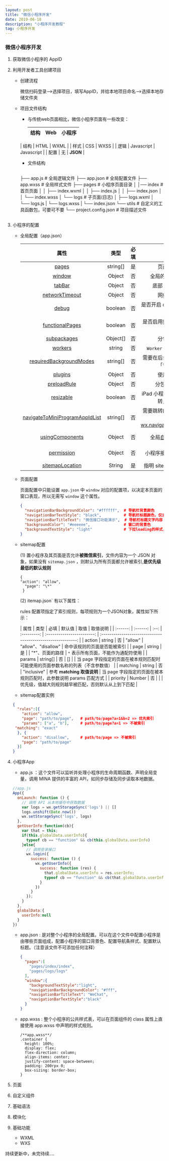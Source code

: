 ```yaml
---
layout: post
title: "微信小程序开发"
date: 2019-06-18
description: "小程序开发教程"
tag: 小程序开发
---
```


### 微信小程序开发

1. 获取微信小程序的 AppID

2. 利用开发者工具创建项目

   *  创建流程

      微信扫码登录——>选择项目，填写AppID，并给本地项目命名——>选择本地存储文件夹

   * 项目文件结构

     * 与传统web页面相比，微信小程序页面有一些改变：
     
       | 结构 |    Web     |   小程序   |
   		| :--: | :--------: | :--------: |
     | 结构 |    HTML    |    WXML    |
       | 样式 |    CSS     |    WXSS    |
       | 逻辑 | Javascript | Javascript |
       | 配置 |     无     |  **JSON**  |
       
     * 文件结构
     
       ```text
     ├── app.js                         # 全局逻辑文件
       ├── app.json                       # 全局配置文件
       ├── app.wxss                       # 全局样式文件
       ├── pages                          # 小程序页面目录
       │   │── index                      # 首页页面
       │   │   ├── index.wxml
       │   │   ├── index.js
       │   │   ├── index.json
       │   │   └── index.wxss
       │   └── logs                       # 子页面(日志)
       │       ├── logs.wxml
       │       └── logs.js
       |       └── logs.wxss
       |       └── index.json
       └── utils                          # 自定义的工具函数包，可要可不要
       └── project.config.json            # 项目描述文件
       ```

3. 小程序的配置

   * 全局配置（app.json）

     |                             属性                             |   类型   | 必填 |                             描述                             | 最低版本                                                     |
     | :----------------------------------------------------------: | :------: | :--- | :----------------------------------------------------------: | :----------------------------------------------------------- |
     | [pages](https://developers.weixin.qq.com/miniprogram/dev/reference/configuration/app.html#pages) | string[] | 是   |                         页面路径列表                         |                                                              |
     | [window](https://developers.weixin.qq.com/miniprogram/dev/reference/configuration/app.html#window) |  Object  | 否   |                      全局的默认窗口表现                      |                                                              |
     | [tabBar](https://developers.weixin.qq.com/miniprogram/dev/reference/configuration/app.html#tabBar) |  Object  | 否   |                     底部 `tab` 栏的表现                      |                                                              |
     | [networkTimeout](https://developers.weixin.qq.com/miniprogram/dev/reference/configuration/app.html#networkTimeout) |  Object  | 否   |                         网络超时时间                         |                                                              |
     | [debug](https://developers.weixin.qq.com/miniprogram/dev/reference/configuration/app.html#debug) | boolean  | 否   |                是否开启 debug 模式，默认关闭                 |                                                              |
     | [functionalPages](https://developers.weixin.qq.com/miniprogram/dev/reference/configuration/app.html#functionalPages) | boolean  | 否   |                 是否启用插件功能页，默认关闭                 | [2.1.0](https://developers.weixin.qq.com/miniprogram/dev/framework/compatibility.html) |
     | [subpackages](https://developers.weixin.qq.com/miniprogram/dev/reference/configuration/app.html#subpackages) | Object[] | 否   |                         分包结构配置                         | [1.7.3](https://developers.weixin.qq.com/miniprogram/dev/framework/compatibility.html) |
     | [workers](https://developers.weixin.qq.com/miniprogram/dev/reference/configuration/app.html#workers) |  string  | 否   |                   `Worker` 代码放置的目录                    | [1.9.90](https://developers.weixin.qq.com/miniprogram/dev/framework/compatibility.html) |
     | [requiredBackgroundModes](https://developers.weixin.qq.com/miniprogram/dev/reference/configuration/app.html#requiredBackgroundModes) | string[] | 否   |             需要在后台使用的能力，如「音乐播放」             |                                                              |
     | [plugins](https://developers.weixin.qq.com/miniprogram/dev/reference/configuration/app.html#plugins) |  Object  | 否   |                         使用到的插件                         | [1.9.6](https://developers.weixin.qq.com/miniprogram/dev/framework/compatibility.html) |
     | [preloadRule](https://developers.weixin.qq.com/miniprogram/dev/reference/configuration/app.html#preloadRule) |  Object  | 否   |                        分包预下载规则                        | [2.3.0](https://developers.weixin.qq.com/miniprogram/dev/framework/compatibility.html) |
     | [resizable](https://developers.weixin.qq.com/miniprogram/dev/reference/configuration/app.html#resizable) | boolean  | 否   |            iPad 小程序是否支持屏幕旋转，默认关闭             | [2.3.0](https://developers.weixin.qq.com/miniprogram/dev/framework/compatibility.html) |
     | [navigateToMiniProgramAppIdList](https://developers.weixin.qq.com/miniprogram/dev/reference/configuration/app.html#navigateToMiniProgramAppIdList) | string[] | 否   | 需要跳转的小程序列表，详见 [wx.navigateToMiniProgram](https://developers.weixin.qq.com/miniprogram/dev/api/open-api/miniprogram-navigate/wx.navigateToMiniProgram.html) | [2.4.0](https://developers.weixin.qq.com/miniprogram/dev/framework/compatibility.html) |
     | [usingComponents](https://developers.weixin.qq.com/miniprogram/dev/reference/configuration/app.html#usingComponents) |  Object  | 否   | 全局[自定义组件](https://developers.weixin.qq.com/miniprogram/dev/reference/configuration/(custom-component/README.md))配置 | 开发者工具 1.02.1810190                                      |
     | [permission](https://developers.weixin.qq.com/miniprogram/dev/reference/configuration/app.html#permission) |  Object  | 否   |                    小程序接口权限相关设置                    | 微信客户端 7.0.0                                             |
     | [sitemapLocation](https://developers.weixin.qq.com/miniprogram/dev/reference/configuration/app.html#sitemapLocation) |  String  | 是   |                   指明 sitemap.json 的位置                   |                                                              |
   
   * 页面配置
   
     页面配置中只能设置 `app.json` 中 `window` 对应的配置项，以决定本页面的窗口表现，所以无需写 `window` 这个属性。
   
     ```json
     {
       "navigationBarBackgroundColor": "#ffffff",  # 导航栏背景颜色
       "navigationBarTextStyle": "black",          # 导航栏标题颜色，仅支持 black/white
       "navigationBarTitleText": "微信接口功能演示",  # 导航栏标题文字内容 
       "backgroundColor": "#eeeeee",               # 窗口的背景色
       "backgroundTextStyle": "light"              # 下拉loading的样式，仅支持 dark/light
     }
     ```

   * sitemap配置 

     (1) 置小程序及其页面是否允许**被微信索引**，文件内容为一个 JSON 对象，如果没有 `sitemap.json` ，则默认为所有页面都允许被索引,**是优先级最低的默认规则**
   
     ~~~
     {
     "action": "allow",
       "page": "\*"
      }
     ~~~
   
     (2) itemap.json` 有以下属性：
   
     rules 配置项指定了索引规则，每项规则为一个JSON对象，属性如下所示：
   
     |   属性   |   类型   | 必填 |   默认值    |            取值            |                           取值说明                           |
  | :------: | :------: | :--: | :---------: | :------------------------: | :----------------------------------------------------------: |
     |  action  |  string  |  否  |   "allow"   |    "allow"、"disallow"     |                 命中该规则的页面是否能被索引                 |
  |   page   |  string  |  是  |             |      "*"、页面的路径       |             `*` 表示所有页面，不能作为通配符使用             |
     |  params  | string[] |  否  |     []      |                            | 当 page 字段指定的页面在被本规则匹配时可能使用的页面参数名称的列表（不含参数值） |
     | matching |  string  |  否  | "inclusive" | 参考 **matching 取值说明** | 当 page 字段指定的页面在被本规则匹配时，此参数说明 params 匹配方式 |
     | priority |  Number  |  否  |             |                            |     优先级，值越大则规则越早被匹配，否则默认从上到下匹配     |
   
   * sitemap配置实例		
   
   ```json
   {
     "rules":[{
       "action": "allow",
       "page": "path/to/page",   # path/to/page?a=1&b=2 => 优先索引  
       "params": ["a", "b"],     # path/to/page?a=1 => 不被索引
    "matching": "exact"
     }, {
       "action": "disallow",     # path/to/page => 不被索引
       "page": "path/to/page"
     }]
   }
   ```
   
4. 小程序App

   * app.js ：这个文件可以监听并处理小程序的生命周期函数、声明全局变量，调用 MINA 提供的丰富的 API，如同步存储及同步读取本地数据。

   ~~~js
   //app.js
   App({
     onLaunch: function () {
       // 调用 API 从本地缓存中获取数据
       var logs = wx.getStorageSync('logs') || []
       logs.unshift(Date.now())
       wx.setStorageSync('logs', logs)
     },
     getUserInfo:function(cb){
       var that = this;
       if(this.globalData.userInfo){
         typeof cb == "function" && cb(this.globalData.userInfo)
       }else{
         // 调用登录接口
         wx.login({
           success: function () {
             wx.getUserInfo({
               success: function (res) {
                 that.globalData.userInfo = res.userInfo;
                 typeof cb == "function" && cb(that.globalData.userInfo)
               }
             })
           }
         });
       }
     },
     globalData:{
       userInfo:null
     }
   })
   ~~~

   * app.json  : 是对整个小程序的全局配置。可以在这个文件中配置小程序是由哪些页面组成，配置小程序的窗口背景色、配置导航条样式、配置默认标题。（注意该文件不可添加任何注释）

     ~~~json
     {
       "pages":[
         "pages/index/index", 
         "pages/logs/logs"
       ],
       "window":{
         "backgroundTextStyle":"light",
         "navigationBarBackgroundColor": "#fff",
         "navigationBarTitleText": "WeChat",
         "navigationBarTextStyle":"black"
       }
     }
     ~~~

   * app.wxss : 整个小程序的公共样式表，可以在页面组件的 class 属性上直接使用 app.wxss 中声明的样式规则。

     ~~~wxss
     /**app.wxss**/
     .container {
       height: 100%;
       display: flex;
       flex-direction: column;
       align-items: center;
       justify-content: space-between;
       padding: 200rpx 0;
       box-sizing: border-box;
     }
     ~~~

5. 页面

6. 自定义组件

7. 基础语法

8. 模块化

9. 基础功能

   * WXML
   * WXS



持续更新中，未完待续....


